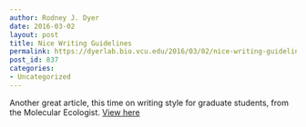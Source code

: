 ```yaml
---
author: Rodney J. Dyer
date: 2016-03-02
layout: post
title: Nice Writing Guidelines 
permalink: https://dyerlab.bio.vcu.edu/2016/03/02/nice-writing-guidelines/index.html
post_id: 837
categories: 
- Uncategorized
---
```

Another great article, this time on writing style for graduate students, from the Molecular Ecologist.
[View here](http://www.molecularecologist.com/2016/03/three-writing-mistakes-i-didnt-know-i-was-making/)
